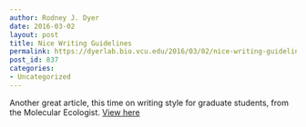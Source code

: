 ```yaml
---
author: Rodney J. Dyer
date: 2016-03-02
layout: post
title: Nice Writing Guidelines 
permalink: https://dyerlab.bio.vcu.edu/2016/03/02/nice-writing-guidelines/index.html
post_id: 837
categories: 
- Uncategorized
---
```

Another great article, this time on writing style for graduate students, from the Molecular Ecologist.
[View here](http://www.molecularecologist.com/2016/03/three-writing-mistakes-i-didnt-know-i-was-making/)
